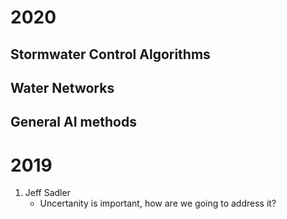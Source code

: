 # 2020

## Stormwater Control Algorithms
## Water Networks
## General AI methods

# 2019 
1. Jeff Sadler
	- Uncertanity is important, how are we going to address it?
